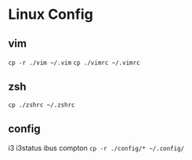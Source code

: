 # Linux Config
## vim
`cp -r ./vim ~/.vim`
`cp ./vimrc ~/.vimrc`

## zsh
`cp ./zshrc ~/.zshrc`

## config 
i3 i3status ibus compton 
`cp -r ./config/* ~/.config/`
